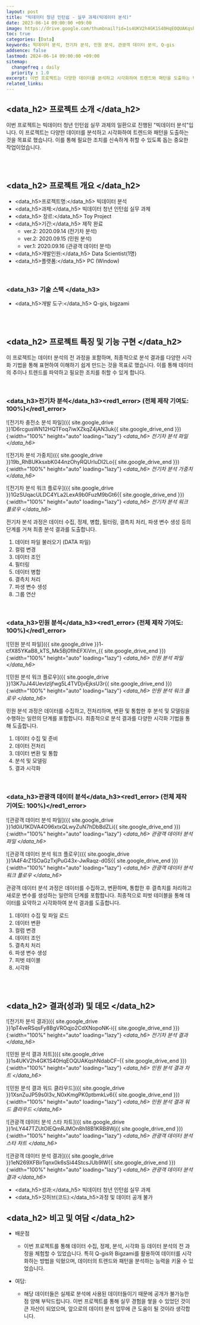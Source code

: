 ```yaml
---
layout: post
title: "빅데이터 청년 인턴쉽 - 실무 과제(빅데이터 분석)"
date: 2023-06-14 09:00:00 +09:00
image: https://drive.google.com/thumbnail?id=1s4UKV2h4GK1S40HqEOQUAKqshNdabCF-
toc: true
categories: [Data]
keywords: 빅데이터 분석, 전기차 분석, 민원 분석, 관광객 데이터 분석, Q-gis
addsence: false
lastmod: 2024-06-14 09:00:00 +09:00
sitemap:
  changefreq : daily
  priority : 1.0
excerpt: 이번 프로젝트는 다양한 데이터를 분석하고 시각화하여 트렌드와 패턴을 도출하는 빅데이터 청년 인턴쉽 실무 과제로, Q-gis와 Bigzami를 활용했습니다.
related_links:
---
```



## <data_h2> 프로젝트 소개 </data_h2>

이번 프로젝트는 빅데이터 청년 인턴쉽 실무 과제의 일환으로 진행된 "빅데이터 분석"입니다. 이 프로젝트는 다양한 데이터를 분석하고 시각화하여 트렌드와 패턴을 도출하는 것을 목표로 했습니다. 이를 통해 필요한 조치를 신속하게 취할 수 있도록 돕는 중요한 작업이었습니다.

<br>
<br>

## <data_h2> 프로젝트 개요 </data_h2>

- <span><data_h5>프로젝트명:</data_h5> 빅데이터 분석</span>
- <span><data_h5>과제:</data_h5> 빅데이터 청년 인턴쉽 실무 과제</span>
- <span><data_h5> 장르:</data_h5> Toy Project</span>
- <span><data_h5>기간:</data_h5> 제작 완료</span>
    - ver.2: 2020.09.14 (전기차 분석)
    - ver.2: 2020.09.15 (민원 분석)
    - ver.1: 2020.09.16 (관광객 데이터 분석)
- <span><data_h5>개발인원:</data_h5> Data Scientist(1명)</span>
- <span><data_h5>플랫폼:</data_h5> PC (Window)</span>

<br>

### <data_h3> 기술 스택 </data_h3>

- <span><data_h5>개발 도구:</data_h5> Q-gis, bigzami </span>

<br>
<br>

## <data_h2> 프로젝트 특징 및 기능 구현 </data_h2>

이 프로젝트는 데이터 분석의 전 과정을 포함하며, 최종적으로 분석 결과를 다양한 시각화 기법을 통해 표현하여 이해하기 쉽게 만드는 것을 목표로 했습니다. 이를 통해 데이터의 추이나 트렌드를 파악하고 필요한 조치를 취할 수 있게 합니다.

<br>

### <data_h3>전기차 분석</data_h3><red1_error> (전체 제작 기여도: 100%)</red1_error>

![전기차 충전소 분석 파일]({{ site.google_drive }}1D6rcgusWN12HQTFoq7iwXZkqZ4jAN3uk{{ site.google_drive_end }}){:width="100%" height="auto" loading="lazy"}
*<data_h6> 전기차 분석 파일 </data_h6>*

![전기차 분석 가중치]({{ site.google_drive }}19b_RhBUKksxbK044nzOhyRQUrIuDI2Lo{{ site.google_drive_end }}){:width="100%" height="auto" loading="lazy"}
*<data_h6> 전기차 분석 가중치 </data_h6>*

![전기차 분석 워크 플로우]({{ site.google_drive }}1GzSUqacULDC4YLa2LexA9b0FuzM9bGt6{{ site.google_drive_end }}){:width="100%" height="auto" loading="lazy"}
*<data_h6> 전기차 분석 워크 플로우 </data_h6>*

전기차 분석 과정은 데이터 수집, 정제, 병합, 필터링, 결측치 처리, 파생 변수 생성 등의 단계를 거쳐 최종 분석 결과를 도출합니다.

1. 데이터 파일 불러오기 (DATA 파일)
2. 컬럼 변경
3. 데이터 조인
4. 필터링
5. 데이터 병합
6. 결측치 처리
7. 파생 변수 생성
8. 그룹 연산

<br>

### <data_h3>민원 분석</data_h3><red1_error> (전체 제작 기여도: 100%)</red1_error>

![민원 분석 파일]({{ site.google_drive }}1-cfX85YKaB8_kTS_Mk5Bj0fIhEFXiVm_{{ site.google_drive_end }}){:width="100%" height="auto" loading="lazy"}
*<data_h6> 민원 분석 파일 </data_h6>*

![민원 분석 워크 플로우]({{ site.google_drive }}13K7uJ44UevIzIjfwg5L4TVDjvEjksU3r{{ site.google_drive_end }}){:width="100%" height="auto" loading="lazy"}
*<data_h6> 민원 분석 워크 플로우 </data_h6>*

민원 분석 과정은 데이터를 수집하고, 전처리하며, 변환 및 통합한 후 분석 및 모델링을 수행하는 일련의 단계를 포함합니다. 최종적으로 분석 결과를 다양한 시각화 기법을 통해 도출합니다.

1. 데이터 수집 및 준비
2. 데이터 전처리
3. 데이터 변환 및 통합
4. 분석 및 모델링
5. 결과 시각화

<br>


### <data_h3>관광객 데이터 분석</data_h3><red1_error> (전체 제작 기여도: 100%)</red1_error>

![관광객 데이터 분석 파일]({{ site.google_drive }}1d0iU1KDVA4O96xtxQLwyZuN7hDbBdZLi{{ site.google_drive_end }}){:width="100%" height="auto" loading="lazy"}
*<data_h6> 관광객 데이터 분석 파일 </data_h6>*

![관광객 데이터 분석 워크 플로우]({{ site.google_drive }}1A4F4rZ1SOaGzTxjPuG43x-JwRaqz-d0S{{ site.google_drive_end }}){:width="100%" height="auto" loading="lazy"}
*<data_h6> 관광객 데이터 분석 워크 플로우 </data_h6>*

관광객 데이터 분석 과정은 데이터를 수집하고, 변환하며, 통합한 후 결측치를 처리하고 새로운 변수를 생성하는 일련의 단계를 포함합니다. 최종적으로 피벗 테이블을 통해 데이터를 요약하고 시각화하여 분석 결과를 도출합니다.

1. 데이터 수집 및 파일 로드
2. 데이터 변환
3. 컬럼 변경
4. 데이터 조인
5. 결측치 처리
6. 파생 변수 생성
7. 피벗 테이블
8. 시각화

<br>
<br>

## <data_h2> 결과(성과) 및 데모 </data_h2>

![전기차 분석 결과]({{ site.google_drive }}1pT4veRSqsFy8BgVROqjo2CdXNopoNK-i{{ site.google_drive_end }}){:width="100%" height="auto" loading="lazy"}
*<data_h6> 전기차 분석 결과 </data_h6>*

![민원 분석 결과 차트]({{ site.google_drive }}1s4UKV2h4GK1S40HqEOQUAKqshNdabCF-{{ site.google_drive_end }}){:width="100%" height="auto" loading="lazy"}
*<data_h6> 민원 분석 결과 차트 </data_h6>*

![민원 분석 결과 워드 클라우드]({{ site.google_drive }}1XsnZuJP59s0I3v_N0xKmgPK0ptbmkLv6{{ site.google_drive_end }}){:width="100%" height="auto" loading="lazy"}
*<data_h6> 민원 분석 결과 워드 클라우드 </data_h6>*

![관광객 데이터 분석 스타 차트]({{ site.google_drive }}1nLY447TZUtOIEQmRJMOn8h18B1KRB8Wj{{ site.google_drive_end }}){:width="100%" height="auto" loading="lazy"}
*<data_h6> 관광객 데이터 분석 스타 차트 </data_h6>*

![관광객 데이터 분석 결과]({{ site.google_drive }}1eN269XFBirTqnx0k6sSi44StcsJUb9IW{{ site.google_drive_end }}){:width="100%" height="auto" loading="lazy"}
*<data_h6> 관광객 데이터 분석 결과 </data_h6>*

- <span><data_h5>성과:</data_h5> 빅데이터 청년 인턴쉽 실무 과제 </span>
- <span><data_h5>깃허브(코드):</data_h5>과정 및 데이터 공개 불가</span>


## <data_h2> 비고 및 여담 </data_h2>

- 배운점
  - 이번 프로젝트를 통해 데이터 수집, 정제, 분석, 시각화 등 데이터 분석의 전 과정을 체험할 수 있었습니다. 특히 Q-gis와 Bigzami를 활용하여 데이터를 시각화하는 방법을 익혔으며, 데이터의 트렌드와 패턴을 분석하는 능력을 키울 수 있었습니다.

- 여담:
  - 해당 데이터들은 실제로 분석에 사용된 데이터들이기 때문에 공개가 불가능한 점 양해 부탁드립니다. 이번 프로젝트를 통해 실무 경험을 쌓을 수 있었던 것이 큰 자산이 되었으며, 앞으로의 데이터 분석 업무에 큰 도움이 될 것이라 생각합니다.